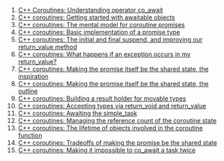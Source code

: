  1. [C++ Coroutines: Understanding operator co_await]
 2. [C++ coroutines: Getting started with awaitable objects](https://devblogs.microsoft.com/oldnewthing/20191209-00/?p=103195)
 3. [C++ coroutines: The mental model for coroutine promises](https://devblogs.microsoft.com/oldnewthing/20210329-00/?p=105015)
 4. [C++ coroutines: Basic implementation of a promise type](https://devblogs.microsoft.com/oldnewthing/20210330-00/?p=105019)
 5. [C++ coroutines: The initial and final suspend, and improving our return_value method](https://devblogs.microsoft.com/oldnewthing/20210331-00/?p=105028)
 6. [C++ coroutines: What happens if an exception occurs in my return_value?](https://devblogs.microsoft.com/oldnewthing/20210401-00/?p=105043)
 7. [C++ coroutines: Making the promise itself be the shared state, the inspiration](
https://devblogs.microsoft.com/oldnewthing/20210402-00/?p=105047)
 8. [C++ coroutines: Making the promise itself be the shared state, the outline](https://devblogs.microsoft.com/oldnewthing/20210405-18/?p=105054)
 9. [C++ coroutines: Building a result holder for movable types](
https://devblogs.microsoft.com/oldnewthing/20210406-00/?p=105057)
 10. [C++ coroutines: Accepting types via return_void and return_value](https://devblogs.microsoft.com/oldnewthing/20210407-00/?p=105061)
 11. [C++ coroutines: Awaiting the simple_task](https://devblogs.microsoft.com/oldnewthing/20210408-00/?p=105063)
 12. [C++ coroutines: Managing the reference count of the coroutine state](https://devblogs.microsoft.com/oldnewthing/20210409-00/?p=105065)
 13. [C++ coroutines: The lifetime of objects involved in the coroutine function](
https://devblogs.microsoft.com/oldnewthing/20210412-00/?p=105078)
 14. [C++ coroutines: Tradeoffs of making the promise be the shared state](https://devblogs.microsoft.com/oldnewthing/20210413-00/?p=105093)
 15. [C++ coroutines: Making it impossible to co_await a task twice](https://devblogs.microsoft.com/oldnewthing/20210414-00/?p=105095)

[C++ Coroutines: Understanding operator co_await]: https://lewissbaker.github.io/2017/11/17/understanding-operator-co-await
